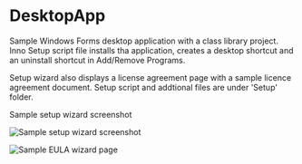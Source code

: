 # DesktopApp
Sample Windows Forms desktop application with a class library project. Inno Setup script file installs tha application, creates a desktop shortcut and an uninstall shortcut in Add/Remove Programs.

Setup wizard also displays a license agreement page with a sample licence agreement document. Setup script and addtional files are under 'Setup' folder.

Sample setup wizard screenshot

![Sample setup wizard screenshot](/Docs/first_page.png)

![Sample EULA wizard page](/Docs/eula_page.png)